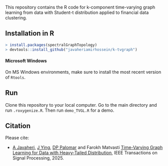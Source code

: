 This repository contains the R code for k-component time-varying graph learning from data
with Student-t distribution applied to financial data clustering. 

## Installation in R

```r
> install.packages(spectralGraphTopology)
> devtools::install_github("javaheriamirhossein/k-tvgraph")
```

#### Microsoft Windows
On MS Windows environments, make sure to install the most recent version of ``Rtools``.

## Run
Clone this repository to your local computer. Go to the main directory and run `.roxygenize.R`. Then run `demo_TVGL.R` for a demo.

## Citation
Please cite:

-   [A Javaheri](https://javaheriamirhossein.github.io/), [J Ying](https://jxying.github.io/),
    [DP Palomar](https://www.danielppalomar.com) and Farokh Matvasti
    [Time-Varying Graph Learning for Data with Heavy-Tailed Distribution](https://arxiv.org/abs/2501.00606),
    IEEE Transactions on Signal Processing, 2025.



